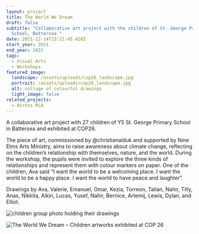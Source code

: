 ```yaml
---
layout: project
title: The World We Dream
draft: false
subtitle: "Collaborative art project with the children of St. George Primary
  School, Battersea "
date: 2021-12-14T23:21:45.428Z
start_year: 2021
end_year: 2021
tags:
  - Visual Arts
  - Workshops
featured_image:
  landscape: /assets/uploads/cop26_landscape.jpg
  portrait: /assets/uploads/cop26_landscape.jpg
  alt: collage of colourful drawings
  light_image: false
related_projects:
  - Across RCA
---
```

A collaborative art project with 27 children of Y5 St. George Primary School in Battersea and exhibited at COP26.

The piece of art, commissioned by @christianaiduk and supported by Nine Elms Arts Ministry, aims to raise awareness about climate change, reflecting on the children’s relationship with themselves, nature, and the world. During the workshop, the pupils were invited to explore the three kinds of relationships and represent them with colour markers on paper. One of the children, Ava said “I want the world to be a welcoming place. I want the world to be a happy place. I want the world to have peace and laughter”. 

Drawings by Ava, Valerie, Emanuel, Omar, Kezia, Torreon, Talian, Nahir, Tilly, Anas, Nikkita, Alkin, Lucas, Yusef, Nahir, Bernice, Artemij, Lewis, Dylan, and Elliot.



![children group photo holding their drawings ](/assets/uploads/workshop_landscape.jpg "Y5 St. George Primary School with drawings")

![The World We Dream – Children artworks exhibited at COP 26](/assets/uploads/the-world-we-dream_web.jpg "The World We Dream – Children artworks exhibited at COP 26")